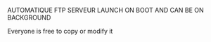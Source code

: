 AUTOMATIQUE FTP SERVEUR LAUNCH ON BOOT AND CAN BE ON BACKGROUND

Everyone is free to copy or modify it 
